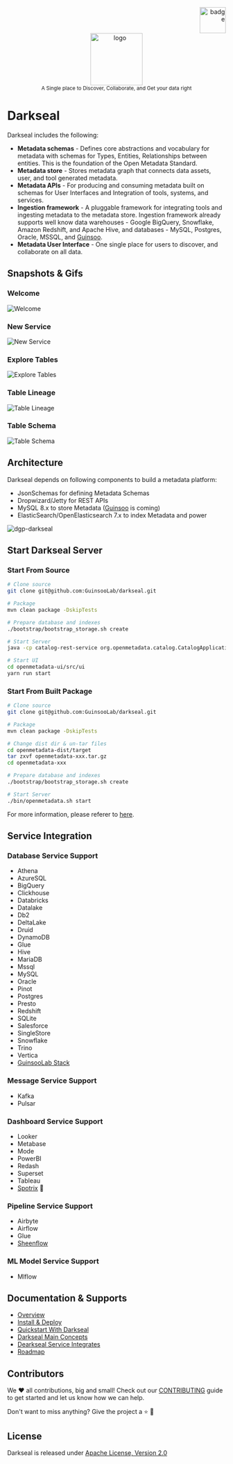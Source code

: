 <div align="right">
    <img src="./openmetadata-ui/src/main/resources/ui/public/guinsoolab-badge.png" width="60" alt="badge">
    <br />
</div>
<div align="center">
    <img src="./openmetadata-ui/src/main/resources/ui/public/darkseal.svg" alt="logo" width="120" />
    <br />
    <small>A Single place to Discover, Collaborate, and Get your data right</small>
</div>

# Darkseal

Darkseal includes the following:

- **Metadata schemas** - Defines core abstractions and vocabulary for metadata with schemas for Types, Entities, Relationships between entities. This is the foundation of the Open Metadata Standard.
- **Metadata store** - Stores metadata graph that connects data assets, user, and tool generated metadata.
- **Metadata APIs** - For producing and consuming metadata built on schemas for User Interfaces and Integration of tools, systems, and services.
- **Ingestion framework** - A pluggable framework for integrating tools and ingesting metadata to the metadata store. Ingestion framework already supports well know data warehouses - Google BigQuery, Snowflake, Amazon Redshift, and Apache Hive, and databases - MySQL, Postgres, Oracle, MSSQL, and [Guinsoo](https://github.com/ciusji/guinsoo).
- **Metadata User Interface** - One single place for users to discover, and collaborate on all data.

## Snapshots & Gifs

### Welcome

![Welcome](./docs/overview/overview-1.png)

### New Service

![New Service](./docs/overview/overview-2.png)

### Explore Tables

![Explore Tables](./docs/overview/overview-3.png)

### Table Lineage

![Table Lineage](./docs/overview/overview-4.png)

### Table Schema

![Table Schema](./docs/overview/overview-5.png)

## Architecture

Darkseal depends on following components to build a metadata platform:

- JsonSchemas for defining Metadata Schemas
- Dropwizard/Jetty for REST APIs
- MySQL 8.x to store Metadata ([Guinsoo](https://github.com/ciusji/guinsoo) is coming)
- ElasticSearch/OpenElasticsearch 7.x to index Metadata and power

![dgp-darkseal](./openmetadata-ui/src/main/resources/ui/public/gdp-darkseal.svg)


## Start Darkseal Server

### Start From Source

```bash
# Clone source
git clone git@github.com:GuinsooLab/darkseal.git

# Package 
mvn clean package -DskipTests

# Prepare database and indexes
./bootstrap/bootstrap_storage.sh create

# Start Server
java -cp catalog-rest-service org.openmetadata.catalog.CatalogApplication server ./conf/openmetadata.yaml

# Start UI
cd openmetadata-ui/src/ui
yarn run start
```

### Start From Built Package
```bash
# Clone source
git clone git@github.com:GuinsooLab/darkseal.git

# Package 
mvn clean package -DskipTests

# Change dist dir & un-tar files
cd openmetadata-dist/target
tar zxvf openmetadata-xxx.tar.gz
cd openmetadata-xxx

# Prepare database and indexes
./bootstrap/bootstrap_storage.sh create

# Start Server
./bin/openmetadata.sh start
```

For more information, please referer to [here](https://ciusji.gitbook.io/guinsoolab/products/data-discovery/darkseal).

## Service Integration

### Database Service Support

- Athena
- AzureSQL
- BigQuery
- Clickhouse
- Databricks
- Datalake
- Db2
- DeltaLake
- Druid
- DynamoDB
- Glue
- Hive
- MariaDB
- Mssql
- MySQL
- Oracle
- Pinot
- Postgres
- Presto
- Redshift
- SQLite
- Salesforce
- SingleStore
- Snowflake
- Trino
- Vertica
- [GuinsooLab Stack](https://github.com/GuinsooLab)

### Message Service Support

- Kafka
- Pulsar

### Dashboard Service Support

- Looker
- Metabase
- Mode
- PowerBI
- Redash
- Superset
- Tableau
- [Spotrix](https://github.com/Spotrix/spotrix) 🚀

### Pipeline Service Support

- Airbyte
- Airflow
- Glue
- [Sheenflow](https://github.com/GuinsooLab/sheenflow)

### ML Model Service Support

- Mlflow

## Documentation & Supports

- [Overview](https://ciusji.gitbook.io/guinsoolab/products/data-discovery/darkseal/overview)
- [Install & Deploy](https://ciusji.gitbook.io/guinsoolab/products/data-discovery/darkseal/deployment)
- [Quickstart With Darkseal](https://ciusji.gitbook.io/guinsoolab/products/data-discovery/darkseal/quickstart)
- [Darkseal Main Concepts](https://ciusji.gitbook.io/guinsoolab/products/data-discovery/darkseal/main-concepts)
- [Dearkseal Service Integrates](https://ciusji.gitbook.io/guinsoolab/products/data-discovery/darkseal/integrations)
- [Roadmap](https://ciusji.gitbook.io/guinsoolab/products/data-discovery/darkseal/roadmap)

## Contributors

We ❤️ all contributions, big and small! Check out our [CONTRIBUTING](./CONTRIBUTING.md) guide to get started and let us know how we can help.

Don't want to miss anything? Give the project a ⭐ 🚀

## License

Darkseal is released under [Apache License, Version 2.0](http://www.apache.org/licenses/LICENSE-2.0)
